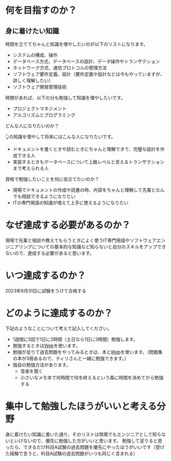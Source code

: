 # 何を目指すのか？

## 身に着けたい知識
時間を立ててちゃんと知識を増やしたいのが以下のリストになります。
- システムの構成、操作
- データベース方式、データベースの設計、データ操作やトランザクション
- ネットワーク方式、通信プロトコルの管理方法
- ソフトウェア要件定義、設計（要件定義や設計などは今もやっていますが、詳しく理解したい）
- ソフトウェア開発管理技術

時間があれば、以下の分も勉強して知識を増やしたいです。
- プロジェクトマネジメント
- アルゴリズムとプログラミング
　　

どんな人になりたいのか？

👆の知識を増やして将来にはこんな人になりたいです。
- ドキュメントを書くときや読むときにちゃんと理解できて、完璧な設計を作成できる人
- 実装するときもデータベースについて上級レベルと言えるトランザクションまで考えられる人

資格で勉強したいことを何に役立てたいのか？
- 現場でドキュメントの作成や読書の時、内容をちゃんと理解して先輩となんでも相談できるようになりたい
- ITの専門用語の知識が増えて上手に使えるようになりたい

# なぜ達成する必要があるのか？
現場で先輩と相談や教えてもらうときによく使うIT専門用語やソフトウェアエンジニアリングについての基本的な知識など知らないと自分のスキルをアップできないので、達成する必要があると思います。

# いつ達成するのか？
2023年8月31日に試験をうけて合格する

# どのように達成するのか？

下記のようなことについて考えて記入してください。
- 1週間に5回で1日に2時間（土日なら1日に3時間）勉強します。
- 勉強するときは[Web](https://www.fe-siken.com/fetext.html)を使います。
- 勉強が足りて過去問題をやってみるときは、本と[Web](https://www.fe-siken.com/fetext.html)を使います。（問題集の本が3冊あるので、ティリさんと一緒に勉強できます。）
- 独自の勉強方法があります。
    - 音楽を聞く
    - 小さいなメモ本で何時間で何を終えるという風に時間を決めてから勉強する

# 集中して勉強したほうがいいと考える分野
身に着けたい知識に書いた通り、そのリストは現場でもエンジニアとして知らないといけないので、優先に勉強した方がいいと思います。
勉強して足りると思ったら、できるだけ科目A試験の過去問題を優先にやったほうがいいです（受けた経験で言うと、科目A試験の過去問題がいつも同じく含まれる）

